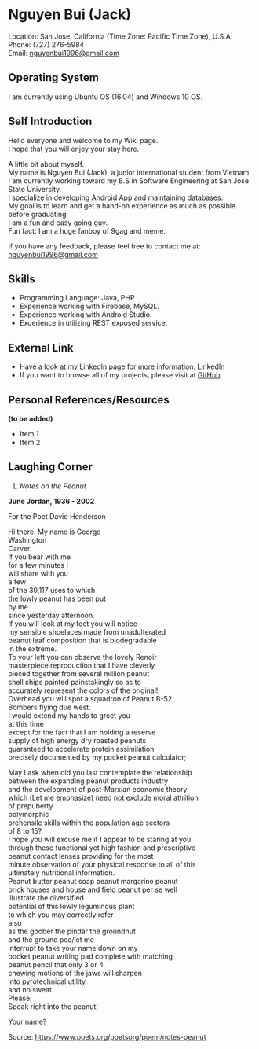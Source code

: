 # Nguyen Bui (Jack)
Location: San Jose, California (Time Zone: Pacific Time Zone), U.S.A  
Phone: (727) 276-5984  
Email: nguyenbui1996@gmail.com  

## Operating System
I am currently using Ubuntu OS (16.04) and Windows 10 OS.

## Self Introduction

Hello everyone and welcome to my Wiki page.  
I hope that you will enjoy your stay here.  

A little bit about myself.  
My name is Nguyen Bui (Jack), a junior international student from Vietnam.    
I am currently working toward my B.S in Software Engineering at San Jose State University.  
I specialize in developing Android App and maintaining databases.  
My goal is to learn and get a hand-on experience as much as possible before graduating.  
I am a fun and easy going guy.  
Fun fact: I am a huge fanboy of 9gag and meme.

If you have any feedback, please feel free to contact me at: nguyenbui1996@gmail.com

## Skills
* Programming Language: Java, PHP
* Experience working with Firebase, MySQL.
* Experience working with Android Studio.
* Exoerience in utilizing REST exposed service.

## External Link
* Have a look at my LinkedIn page for more information. [LinkedIn](https://www.linkedin.com/in/nguyen-bui-952b95a4/)
* If you want to browse all of my projects, please visit at [GitHub](https://github.com/Jackbui96)

## Personal References/Resources
 **(to be added)**
* Item 1
* Item 2

## Laughing Corner

  1. *Notes on the Peanut*
  
 **June Jordan, 1936 - 2002**

  For the Poet David Henderson

  Hi there. My name is George  
  Washington  
  Carver.  
  If you bear with me  
  for a few minutes I  
  will share with you  
  a few  
  of the 30,117 uses to which  
  the lowly peanut has been put  
  by me  
  since yesterday afternoon.  
  If you will look at my feet you will notice  
  my sensible shoelaces made from unadulterated  
  peanut leaf composition that is biodegradable  
  in the extreme.  
  To your left you can observe the lovely Renoir  
  masterpiece reproduction that I have cleverly  
  pieced together from several million peanut  
  shell chips painted painstakingly so as to  
  accurately represent the colors of the original!  
  Overhead you will spot a squadron of Peanut B-52  
  Bombers flying due west.  
  I would extend my hands to greet you  
  at this time  
  except for the fact that I am holding a reserve  
  supply of high energy dry roasted peanuts  
  guaranteed to accelerate protein assimilation  
  precisely documented by my pocket peanut calculator;   

  May I ask when did you last contemplate the relationship  
  between the expanding peanut products industry  
  and the development of post-Marxian economic theory  
  which (Let me emphasize) need not exclude moral attrition  
  of prepuberty  
  polymorphic  
  prehensile skills within the population age sectors  
  of 8 to 15?  
  I hope you will excuse me if I appear to be staring at you  
  through these functional yet high fashion and prescriptive  
  peanut contact lenses providing for the most  
  minute observation of your physical response to all of this  
  ultimately nutritional information.  
  Peanut butter peanut soap peanut margarine peanut  
  brick houses and house and field peanut per se well  
  illustrate the diversified  
  potential of this lowly leguminous plant  
  to which you may correctly refer  
  also  
  as the goober the pindar the groundnut  
  and the ground pea/let me  
  interrupt to take your name down on my  
  pocket peanut writing pad complete with matching  
  peanut pencil that only 3 or 4  
  chewing motions of the jaws will sharpen  
  into pyrotechnical utility  
  and no sweat.  
  Please:  
  Speak right into the peanut!  

  Your name?

Source: https://www.poets.org/poetsorg/poem/notes-peanut
